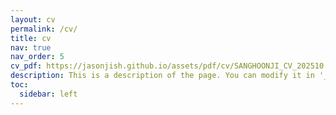 ```yaml
---
layout: cv
permalink: /cv/
title: cv
nav: true
nav_order: 5
cv_pdf: https://jasonjish.github.io/assets/pdf/cv/SANGHOONJI_CV_202510.pdf # you can also use external links here
description: This is a description of the page. You can modify it in '_pages/cv.md'. You can also change or remove the top pdf download button.
toc:
  sidebar: left
---
```

